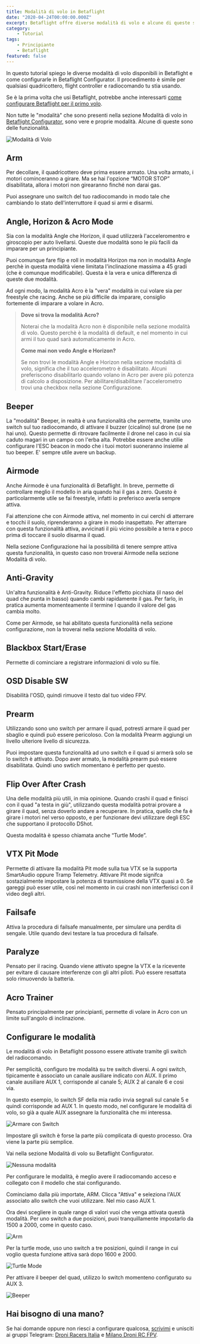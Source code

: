 ```yaml
---
title: Modalità di volo in Betaflight
date: "2020-04-24T00:00:00.000Z"
excerpt: Betaflight offre diverse modalità di volo e alcune di queste sono quasi indispensabili. Ecco la lista di tutte le modalità di volo, e una breve spiegazione di come attivarle.
category:
    - Tutorial
tags: 
    - Principiante
    - Betaflight
featured: false
---
```


In questo tutorial spiego le diverse modalità di volo disponibili in Betaflight e come configurarle in Betaflight Configurator. Il procedimento è simile per qualsiasi quadricottero, flight controller e radiocomando tu stia usando.

Se è la prima volta che usi Betaflight, potrebbe anche interessarti [come configurare Betaflight per il primo volo](https://lucafpv.con/configurare-betaflight/).

Non tutte le "modalità" che sono presenti nella sezione Modalità di volo in [Betaflight Configurator](https://lucafpv.com/scaricare-betaflight-configurator/), sono vere e proprie modalità. Alcune di queste sono delle funzionalità. 

![Modalità di Volo](/images/modalita-betaflight/modalita_di_volo.png)

## Arm

Per decollare, il quadricottero deve prima essere armato. Una volta armato, i motori cominceranno a girare. Ma se hai l'opzione “MOTOR STOP” disabilitata, allora i motori non girearanno finché non darai gas. 

Puoi assegnare uno switch del tuo radiocomando in modo tale che cambiando lo stato dell'interruttore il quad si armi e disarmi. 

<!-- If you have trouble arming, there can be many potential causes. In this article I will help you [troubleshoot why you can’t arm a quadcopter](https://oscarliang.com/quad-arming-issue-fix/). -->

## Angle, Horizon & Acro Mode

Sia con la modalità Angle che Horizon, il quad utilizzerà l'acceleromentro e giroscopio per auto livellarsi. Queste due modalità sono le più facili da imparare per un principiante. 

Puoi comunque fare flip e roll in modalità Horizon ma non in modalità Angle perchè in questa modalità viene limitata l'inclinazione massima a 45 gradi (che è comunque modificabile). Questa è la vera e unica differenza di queste due modalità. 

Ad ogni modo, la modalità Acro è la "vera" modalità in cui volare sia per freestyle che racing. Anche se più difficile da imparare, consiglio fortemente di imparare a volare in Acro. 

<!-- I have an article discussing [why you should be learning Acro mode](https://oscarliang.com/rate-acro-horizon-flight-mode-level/). -->

> **Dove si trova la modalità Acro?**
>
> Noterai che la modalità Acro non è disponibile nella sezione modalità di volo. Questo perchè è la modalità di default, e nel momento in cui armi il tuo quad sarà automaticamente in Acro. 
>
> **Come mai non vedo Angle e Horizon?**
>
> Se non trovi le modalità Angle e Horizon nella sezione modalità di volo, significa che il tuo accelerometro è disabilitato. Alcuni preferiscono disabilitarlo quando volano in Acro per avere più potenza di calcolo a disposizione. Per abilitare/disabilitare l'accelerometro trovi una checkbox nella sezione Configurazione.

## Beeper

La "modalità" Beeper, in realtà è una funzionalità che permette, tramite uno switch sul tuo radiocomando, di attivare il buzzer (cicalino) sul drone (se ne hai uno). Questo permette di ritrovare facilmente il drone nel caso in cui sia caduto magari in un campo con l'erba alta. Potrebbe essere anche utilie configurare l'ESC beacon in modo che i tuoi motori suoneranno insieme al tuo beeper. E' sempre utile avere un backup. 

## Airmode

Anche Airmode è una funzionalità di Betaflight. In breve, permette di controllare meglio il modello in aria quando hai il gas a zero. Questo è particolarmente utile se fai freestyle, infatti io preferisco averla sempre attiva.

Fai attenzione che con Airmode attiva, nel momento in cui cerchi di atterrare e tocchi il suolo, riprenderanno a girare in modo inaspettato. Per atterrare con questa funzionalità attiva, avvicinati il più vicino possibile a terra e poco prima di toccare il suolo disarma il quad. 

Nella sezione Configurazione hai la possibilità di tenere sempre attiva questa funzionalità, in questo caso non troverai Airmode nella sezione Modalità di volo. 

## Anti-Gravity

Un'altra funzionalità è Anti-Gravity. Riduce l'effetto picchiata (il naso del quad che punta in basso) quando cambi rapidamente il gas. Per farlo, in pratica aumenta momenteamente il termine I quando il valore del gas cambia molto.

<!-- See this article to learn more about [how PID can affect flight performance](https://oscarliang.com/quadcopter-pid-explained-tuning/). -->

Come per Airmode, se hai abilitato questa funzionalità nella sezione configurazione, non la troverai nella sezione Modalità di volo.

## Blackbox Start/Erase

Permette di cominciare a registrare informazioni di volo su file. 

## OSD Disable SW

Disabilità l'OSD, quindi rimuove il testo dal tuo video FPV.

## Prearm

Utilizzando sono uno switch per armare il quad, potresti armare il quad per sbaglio e quindi può essere pericoloso. Con la modalità Prearm aggiungi un livello ulteriore livello di sicurezza.

Puoi impostare questa funzionalità ad uno switch e il quad si armerà solo se lo switch è attivato. Dopo aver armato, la modalità prearm può essere disabilitata. Quindi uno swtich momentano è perfetto per questo. 

## Flip Over After Crash

Una delle modalità più utili, in mia opinione. Quando crashi il quad e finisci con il quad "a testa in giù", utilizzando questa modalità potrai provare a girare il quad, senza doverlo andare a recuperare. In pratica, quello che fa è girare i motori nel verso opposto, e per funzionare devi utilizzare degli ESC che supportano il protocollo DShot. 

Questa modalità è spesso chiamata anche “Turtle Mode”. <!-- Tutorial come configurare Turtle Mode -->

## VTX Pit Mode

Permette di attivare lla modalità Pit mode sulla tua VTX se la supporta SmartAudio oppure Tramp Telemetry. Attivare Pit mode signifca sostazialmente impostare la potenza di trasmissione della VTX quasi a 0. Se gareggi può esser utile, così nel momento in cui crashi non interferisci con il video degli altri. 

## Failsafe

Attiva la procedura di failsafe manualmente, per simulare una perdita di sengale. Utile quando devi testare la tua procedura di failsafe.

## Paralyze

Pensato per il racing. Quando viene attivato spegne la VTX e la ricevente per evitare di causare interferenze con gli altri piloti. Può essere resattata solo rimuovendo la batteria. 

## Acro Trainer

Pensato principalmente per principianti, permette di volare in Acro con un limite sull'angolo di inclinazione.

## Configurare le modalità

Le modalità di volo in Betaflight possono essere attivate tramite gli switch del radiocomando. <!-- Come scegliere il radiocomando --> 

<!-- Guida su come impostare switch in OpenTX -->

Per semplicità, configuro tre modalità su tre switch diversi. A ogni switch, tipicamente è associato un canale ausiliare indicato con AUX. Il primo canale ausiliare AUX 1, corrisponde al canale 5; AUX 2 al canale 6 e cosi via. 

In questo esempio, lo switch SF della mia radio invia segnali sul canale 5 e quindi corrisponde ad AUX 1. In questo modo, nel configurare le modalità di volo, so già a quale AUX assegnare la funzionalità che mi interessa.  

![Armare con Switch](/images/modalita-betaflight/switch_radio.jpg)

Impostare gli switch è forse la parte più complicata di questo processo. Ora viene la parte più semplice.

Vai nella sezione Modalità di volo su Betaflight Configurator.

![Nessuna modalità](/images/modalita-betaflight/nessuna_modalita.png)

Per configurare le modalità, è meglio avere il radiocomando acceso e collegato con il modello che stai configurando.

Cominciamo dalla più importate, ARM. Clicca "Attiva" e seleziona l'AUX associato allo switch che vuoi utilizzare. Nel mio caso AUX 1.

Ora devi scegliere in quale range di valori vuoi che venga attivata questà modalità. Per uno switch a due posizioni, puoi tranquillamente impostarlo da 1500 a 2000, come in questo caso. 

![Arm](/images/modalita-betaflight/arm.png)

Per la turtle mode, uso uno switch a tre posizioni, quindi il range in cui voglio questa funzione attiva sarà dopo 1600 e 2000.

![Turtle Mode](/images/modalita-betaflight/turtle_mode.png)

Per attivare il beeper del quad, utilizzo lo switch momenteno configurato su AUX 3.

![Beeper](/images/modalita-betaflight/beeper.png)

## Hai bisogno di una mano?

Se hai domande oppure non riesci a configurare qualcosa, [scrivimi](https://lucafpv.com/contattami) e unisciti ai gruppi Telegram: [Droni Racers Italia](https://t.me/droniracersitalia) e [Milano Droni RC FPV](https://t.me/MilanoDroniRC).

